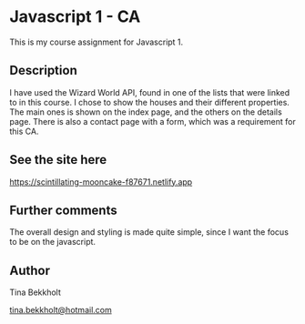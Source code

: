 # Javascript 1 - CA

This is my course assignment for Javascript 1.

## Description

I have used the Wizard World API, found in one of the lists that were linked to in this course. I chose to show the houses and their different properties. The main ones is shown on the index page, and the others on the details page. There is also a contact page with a form, which was a requirement for this CA.

## See the site here

https://scintillating-mooncake-f87671.netlify.app

## Further comments

The overall design and styling is made quite simple, since I want the focus to be on the javascript.

## Author

Tina Bekkholt

tina.bekkholt@hotmail.com
